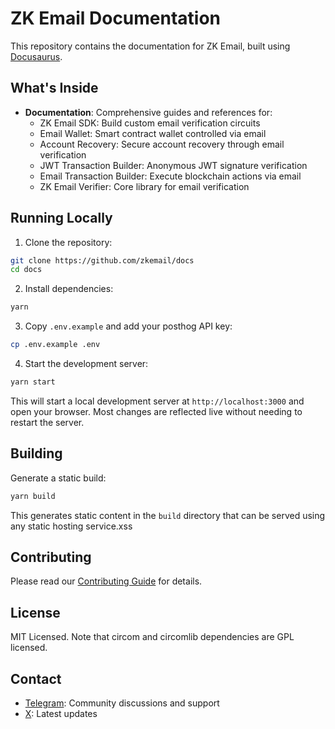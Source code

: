 # ZK Email Documentation

This repository contains the documentation for ZK Email, built using [Docusaurus](https://docusaurus.io/).

## What's Inside

- **Documentation**: Comprehensive guides and references for:
  - ZK Email SDK: Build custom email verification circuits
  - Email Wallet: Smart contract wallet controlled via email
  - Account Recovery: Secure account recovery through email verification
  - JWT Transaction Builder: Anonymous JWT signature verification
  - Email Transaction Builder: Execute blockchain actions via email
  - ZK Email Verifier: Core library for email verification

## Running Locally

1. Clone the repository:
```bash
git clone https://github.com/zkemail/docs
cd docs
```

2. Install dependencies:
```bash
yarn
```

3. Copy `.env.example` and add your posthog API key:
```bash
cp .env.example .env
```

4. Start the development server:
```bash
yarn start
```

This will start a local development server at `http://localhost:3000` and open your browser. Most changes are reflected live without needing to restart the server.

## Building

Generate a static build:
```bash
yarn build
```

This generates static content in the `build` directory that can be served using any static hosting service.xss

## Contributing

Please read our [Contributing Guide](docs/contributing.md) for details.

## License

MIT Licensed. Note that circom and circomlib dependencies are GPL licensed.

## Contact

- [Telegram](https://t.me/zkemail): Community discussions and support
- [X](https://x.com/zkemail): Latest updates
